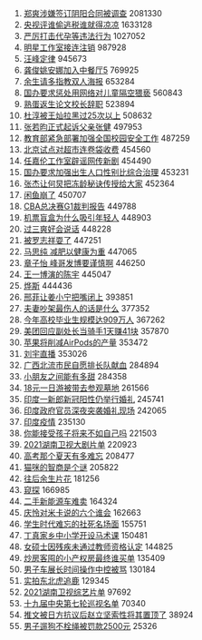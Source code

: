 1. [郑爽涉嫌签订阴阳合同被调查](https://s.weibo.com/weibo?q=%23%E9%83%91%E7%88%BD%E6%B6%89%E5%AB%8C%E7%AD%BE%E8%AE%A2%E9%98%B4%E9%98%B3%E5%90%88%E5%90%8C%E8%A2%AB%E8%B0%83%E6%9F%A5%23&Refer=top) 2081330
1. [央视评谁偷逃税谁就得凉凉](https://s.weibo.com/weibo?q=%23%E5%A4%AE%E8%A7%86%E8%AF%84%E8%B0%81%E5%81%B7%E9%80%83%E7%A8%8E%E8%B0%81%E5%B0%B1%E5%BE%97%E5%87%89%E5%87%89%23&Refer=top) 1633128
1. [严厉打击代孕等违法行为](https://s.weibo.com/weibo?q=%23%E4%B8%A5%E5%8E%89%E6%89%93%E5%87%BB%E4%BB%A3%E5%AD%95%E7%AD%89%E8%BF%9D%E6%B3%95%E8%A1%8C%E4%B8%BA%23&Refer=top) 1027052
1. [明星工作室接连注销](https://s.weibo.com/weibo?q=%23%E6%98%8E%E6%98%9F%E5%B7%A5%E4%BD%9C%E5%AE%A4%E6%8E%A5%E8%BF%9E%E6%B3%A8%E9%94%80%23&Refer=top) 987928
1. [汪峰定律](https://s.weibo.com/weibo?q=%23%E6%B1%AA%E5%B3%B0%E5%AE%9A%E5%BE%8B%23&Refer=top) 945673
1. [龚俊姚安娜加入中餐厅5](https://s.weibo.com/weibo?q=%23%E9%BE%9A%E4%BF%8A%E5%A7%9A%E5%AE%89%E5%A8%9C%E5%8A%A0%E5%85%A5%E4%B8%AD%E9%A4%90%E5%8E%855%23&Refer=top) 769925
1. [余生请多指教双人海报](https://s.weibo.com/weibo?q=%23%E4%BD%99%E7%94%9F%E8%AF%B7%E5%A4%9A%E6%8C%87%E6%95%99%E5%8F%8C%E4%BA%BA%E6%B5%B7%E6%8A%A5%23&Refer=top) 653284
1. [国办要求惩处用网络对儿童隔空猥亵](https://s.weibo.com/weibo?q=%23%E5%9B%BD%E5%8A%9E%E8%A6%81%E6%B1%82%E6%83%A9%E5%A4%84%E7%94%A8%E7%BD%91%E7%BB%9C%E5%AF%B9%E5%84%BF%E7%AB%A5%E9%9A%94%E7%A9%BA%E7%8C%A5%E4%BA%B5%23&Refer=top) 560843
1. [熟蛋返生论文校长辞职](https://s.weibo.com/weibo?q=%23%E7%86%9F%E8%9B%8B%E8%BF%94%E7%94%9F%E8%AE%BA%E6%96%87%E6%A0%A1%E9%95%BF%E8%BE%9E%E8%81%8C%23&Refer=top) 523894
1. [杜淳被王灿拉黑过25次以上](https://s.weibo.com/weibo?q=%23%E6%9D%9C%E6%B7%B3%E8%A2%AB%E7%8E%8B%E7%81%BF%E6%8B%89%E9%BB%91%E8%BF%8725%E6%AC%A1%E4%BB%A5%E4%B8%8A%23&Refer=top) 508632
1. [张若昀正式起诉父亲张健](https://s.weibo.com/weibo?q=%23%E5%BC%A0%E8%8B%A5%E6%98%80%E6%AD%A3%E5%BC%8F%E8%B5%B7%E8%AF%89%E7%88%B6%E4%BA%B2%E5%BC%A0%E5%81%A5%23&Refer=top) 497953
1. [教育部紧急部署加强全国校园安全工作](https://s.weibo.com/weibo?q=%E6%95%99%E8%82%B2%E9%83%A8%E7%B4%A7%E6%80%A5%E9%83%A8%E7%BD%B2%E5%8A%A0%E5%BC%BA%E5%85%A8%E5%9B%BD%E6%A0%A1%E5%9B%AD%E5%AE%89%E5%85%A8%E5%B7%A5%E4%BD%9C&Refer=top) 487259
1. [北京试点对超市连卷袋收费](https://s.weibo.com/weibo?q=%23%E5%8C%97%E4%BA%AC%E8%AF%95%E7%82%B9%E5%AF%B9%E8%B6%85%E5%B8%82%E8%BF%9E%E5%8D%B7%E8%A2%8B%E6%94%B6%E8%B4%B9%23&Refer=top) 454560
1. [任嘉伦工作室辟谣网传新剧](https://s.weibo.com/weibo?q=%23%E4%BB%BB%E5%98%89%E4%BC%A6%E5%B7%A5%E4%BD%9C%E5%AE%A4%E8%BE%9F%E8%B0%A3%E7%BD%91%E4%BC%A0%E6%96%B0%E5%89%A7%23&Refer=top) 454490
1. [国办要求加强出生人口性别比综合治理](https://s.weibo.com/weibo?q=%E5%9B%BD%E5%8A%9E%E8%A6%81%E6%B1%82%E5%8A%A0%E5%BC%BA%E5%87%BA%E7%94%9F%E4%BA%BA%E5%8F%A3%E6%80%A7%E5%88%AB%E6%AF%94%E7%BB%BC%E5%90%88%E6%B2%BB%E7%90%86&Refer=top) 453231
1. [张杰让何炅把冻龄秘诀传授给大家](https://s.weibo.com/weibo?q=%23%E5%BC%A0%E6%9D%B0%E8%AE%A9%E4%BD%95%E7%82%85%E6%8A%8A%E5%86%BB%E9%BE%84%E7%A7%98%E8%AF%80%E4%BC%A0%E6%8E%88%E7%BB%99%E5%A4%A7%E5%AE%B6%23&Refer=top) 452364
1. [闲鱼崩了](https://s.weibo.com/weibo?q=%E9%97%B2%E9%B1%BC%E5%B4%A9%E4%BA%86&Refer=top) 450707
1. [CBA总决赛G1裁判报告](https://s.weibo.com/weibo?q=%23CBA%E6%80%BB%E5%86%B3%E8%B5%9BG1%E8%A3%81%E5%88%A4%E6%8A%A5%E5%91%8A%23&Refer=top) 449788
1. [机票盲盒为什么吸引年轻人](https://s.weibo.com/weibo?q=%23%E6%9C%BA%E7%A5%A8%E7%9B%B2%E7%9B%92%E4%B8%BA%E4%BB%80%E4%B9%88%E5%90%B8%E5%BC%95%E5%B9%B4%E8%BD%BB%E4%BA%BA%23&Refer=top) 448903
1. [过三爽好会说话](https://s.weibo.com/weibo?q=%23%E8%BF%87%E4%B8%89%E7%88%BD%E5%A5%BD%E4%BC%9A%E8%AF%B4%E8%AF%9D%23&Refer=top) 448228
1. [被罗志祥耍了](https://s.weibo.com/weibo?q=%23%E8%A2%AB%E7%BD%97%E5%BF%97%E7%A5%A5%E8%80%8D%E4%BA%86%23&Refer=top) 447251
1. [马思纯 减肥以健康为重](https://s.weibo.com/weibo?q=%E9%A9%AC%E6%80%9D%E7%BA%AF%20%E5%87%8F%E8%82%A5%E4%BB%A5%E5%81%A5%E5%BA%B7%E4%B8%BA%E9%87%8D&Refer=top) 447065
1. [章子怡 峰哥发博要谨慎啊](https://s.weibo.com/weibo?q=%E7%AB%A0%E5%AD%90%E6%80%A1%20%E5%B3%B0%E5%93%A5%E5%8F%91%E5%8D%9A%E8%A6%81%E8%B0%A8%E6%85%8E%E5%95%8A&Refer=top) 446250
1. [王一博演的陈宇](https://s.weibo.com/weibo?q=%23%E7%8E%8B%E4%B8%80%E5%8D%9A%E6%BC%94%E7%9A%84%E9%99%88%E5%AE%87%23&Refer=top) 445047
1. [烨斯](https://s.weibo.com/weibo?q=%E7%83%A8%E6%96%AF&Refer=top) 444436
1. [邢菲让姜小宁把嘴闭上](https://s.weibo.com/weibo?q=%23%E9%82%A2%E8%8F%B2%E8%AE%A9%E5%A7%9C%E5%B0%8F%E5%AE%81%E6%8A%8A%E5%98%B4%E9%97%AD%E4%B8%8A%23&Refer=top) 393851
1. [夫妻吵架最伤人的话是什么](https://s.weibo.com/weibo?q=%23%E5%A4%AB%E5%A6%BB%E5%90%B5%E6%9E%B6%E6%9C%80%E4%BC%A4%E4%BA%BA%E7%9A%84%E8%AF%9D%E6%98%AF%E4%BB%80%E4%B9%88%23&Refer=top) 377352
1. [今年高校毕业生规模达909万人](https://s.weibo.com/weibo?q=%E4%BB%8A%E5%B9%B4%E9%AB%98%E6%A0%A1%E6%AF%95%E4%B8%9A%E7%94%9F%E8%A7%84%E6%A8%A1%E8%BE%BE909%E4%B8%87%E4%BA%BA&Refer=top) 367262
1. [美团回应副处长当骑手1天赚41块](https://s.weibo.com/weibo?q=%23%E7%BE%8E%E5%9B%A2%E5%9B%9E%E5%BA%94%E5%89%AF%E5%A4%84%E9%95%BF%E5%BD%93%E9%AA%91%E6%89%8B1%E5%A4%A9%E8%B5%9A41%E5%9D%97%23&Refer=top) 357870
1. [苹果将削减AirPods的产量](https://s.weibo.com/weibo?q=%23%E8%8B%B9%E6%9E%9C%E5%B0%86%E5%89%8A%E5%87%8FAirPods%E7%9A%84%E4%BA%A7%E9%87%8F%23&Refer=top) 353472
1. [刘宇直播](https://s.weibo.com/weibo?q=%23%E5%88%98%E5%AE%87%E7%9B%B4%E6%92%AD%23&Refer=top) 353026
1. [广西北流市民自愿排长队献血](https://s.weibo.com/weibo?q=%23%E5%B9%BF%E8%A5%BF%E5%8C%97%E6%B5%81%E5%B8%82%E6%B0%91%E8%87%AA%E6%84%BF%E6%8E%92%E9%95%BF%E9%98%9F%E7%8C%AE%E8%A1%80%23&Refer=top) 284894
1. [小朋友之间能有多甜](https://s.weibo.com/weibo?q=%E5%B0%8F%E6%9C%8B%E5%8F%8B%E4%B9%8B%E9%97%B4%E8%83%BD%E6%9C%89%E5%A4%9A%E7%94%9C&Refer=top) 284358
1. [18元一日游被带去参观墓地](https://s.weibo.com/weibo?q=18%E5%85%83%E4%B8%80%E6%97%A5%E6%B8%B8%E8%A2%AB%E5%B8%A6%E5%8E%BB%E5%8F%82%E8%A7%82%E5%A2%93%E5%9C%B0&Refer=top) 261566
1. [印度一新郎新冠阳性仍举行婚礼](https://s.weibo.com/weibo?q=%23%E5%8D%B0%E5%BA%A6%E4%B8%80%E6%96%B0%E9%83%8E%E6%96%B0%E5%86%A0%E9%98%B3%E6%80%A7%E4%BB%8D%E4%B8%BE%E8%A1%8C%E5%A9%9A%E7%A4%BC%23&Refer=top) 245741
1. [印度政府官员深夜突袭婚礼现场](https://s.weibo.com/weibo?q=%E5%8D%B0%E5%BA%A6%E6%94%BF%E5%BA%9C%E5%AE%98%E5%91%98%E6%B7%B1%E5%A4%9C%E7%AA%81%E8%A2%AD%E5%A9%9A%E7%A4%BC%E7%8E%B0%E5%9C%BA&Refer=top) 242065
1. [印度疫情](https://s.weibo.com/weibo?q=%23%E5%8D%B0%E5%BA%A6%E7%96%AB%E6%83%85%23&Refer=top) 235130
1. [你能接受孩子将来不如自己吗](https://s.weibo.com/weibo?q=%23%E4%BD%A0%E8%83%BD%E6%8E%A5%E5%8F%97%E5%AD%A9%E5%AD%90%E5%B0%86%E6%9D%A5%E4%B8%8D%E5%A6%82%E8%87%AA%E5%B7%B1%E5%90%97%23&Refer=top) 221503
1. [2021湖南卫视大剧片单](https://s.weibo.com/weibo?q=%232021%E6%B9%96%E5%8D%97%E5%8D%AB%E8%A7%86%E5%A4%A7%E5%89%A7%E7%89%87%E5%8D%95%23&Refer=top) 220923
1. [高考那个夏天有多难忘](https://s.weibo.com/weibo?q=%23%E9%AB%98%E8%80%83%E9%82%A3%E4%B8%AA%E5%A4%8F%E5%A4%A9%E6%9C%89%E5%A4%9A%E9%9A%BE%E5%BF%98%23&Refer=top) 208477
1. [猫咪的智商是个谜](https://s.weibo.com/weibo?q=%E7%8C%AB%E5%92%AA%E7%9A%84%E6%99%BA%E5%95%86%E6%98%AF%E4%B8%AA%E8%B0%9C&Refer=top) 205822
1. [往后余生片花](https://s.weibo.com/weibo?q=%E5%BE%80%E5%90%8E%E4%BD%99%E7%94%9F%E7%89%87%E8%8A%B1&Refer=top) 181256
1. [窥探](https://s.weibo.com/weibo?q=%E7%AA%A5%E6%8E%A2&Refer=top) 166985
1. [二手新能源车难卖](https://s.weibo.com/weibo?q=%23%E4%BA%8C%E6%89%8B%E6%96%B0%E8%83%BD%E6%BA%90%E8%BD%A6%E9%9A%BE%E5%8D%96%23&Refer=top) 164324
1. [庆怜对米卡说的六个谁会](https://s.weibo.com/weibo?q=%23%E5%BA%86%E6%80%9C%E5%AF%B9%E7%B1%B3%E5%8D%A1%E8%AF%B4%E7%9A%84%E5%85%AD%E4%B8%AA%E8%B0%81%E4%BC%9A%23&Refer=top) 162663
1. [学生时代难忘的社死名场面](https://s.weibo.com/weibo?q=%23%E5%AD%A6%E7%94%9F%E6%97%B6%E4%BB%A3%E9%9A%BE%E5%BF%98%E7%9A%84%E7%A4%BE%E6%AD%BB%E5%90%8D%E5%9C%BA%E9%9D%A2%23&Refer=top) 155751
1. [丁真家乡中小学开设马术课](https://s.weibo.com/weibo?q=%23%E4%B8%81%E7%9C%9F%E5%AE%B6%E4%B9%A1%E4%B8%AD%E5%B0%8F%E5%AD%A6%E5%BC%80%E8%AE%BE%E9%A9%AC%E6%9C%AF%E8%AF%BE%23&Refer=top) 150481
1. [女硕士因残疾未通过教师资格认定](https://s.weibo.com/weibo?q=%E5%A5%B3%E7%A1%95%E5%A3%AB%E5%9B%A0%E6%AE%8B%E7%96%BE%E6%9C%AA%E9%80%9A%E8%BF%87%E6%95%99%E5%B8%88%E8%B5%84%E6%A0%BC%E8%AE%A4%E5%AE%9A&Refer=top) 144825
1. [炒房客囤的小产权房最终谁买单](https://s.weibo.com/weibo?q=%E7%82%92%E6%88%BF%E5%AE%A2%E5%9B%A4%E7%9A%84%E5%B0%8F%E4%BA%A7%E6%9D%83%E6%88%BF%E6%9C%80%E7%BB%88%E8%B0%81%E4%B9%B0%E5%8D%95&Refer=top) 135409
1. [男子车展长时间操作中控被骂](https://s.weibo.com/weibo?q=%E7%94%B7%E5%AD%90%E8%BD%A6%E5%B1%95%E9%95%BF%E6%97%B6%E9%97%B4%E6%93%8D%E4%BD%9C%E4%B8%AD%E6%8E%A7%E8%A2%AB%E9%AA%82&Refer=top) 130184
1. [实拍东北虎追鹿](https://s.weibo.com/weibo?q=%23%E5%AE%9E%E6%8B%8D%E4%B8%9C%E5%8C%97%E8%99%8E%E8%BF%BD%E9%B9%BF%23&Refer=top) 129345
1. [2021湖南卫视综艺片单](https://s.weibo.com/weibo?q=%232021%E6%B9%96%E5%8D%97%E5%8D%AB%E8%A7%86%E7%BB%BC%E8%89%BA%E7%89%87%E5%8D%95%23&Refer=top) 97692
1. [十九届中央第七轮巡视名单](https://s.weibo.com/weibo?q=%23%E5%8D%81%E4%B9%9D%E5%B1%8A%E4%B8%AD%E5%A4%AE%E7%AC%AC%E4%B8%83%E8%BD%AE%E5%B7%A1%E8%A7%86%E5%90%8D%E5%8D%95%23&Refer=top) 70340
1. [推文被日方抗议后赵立坚索性将其置顶了](https://s.weibo.com/weibo?q=%23%E6%8E%A8%E6%96%87%E8%A2%AB%E6%97%A5%E6%96%B9%E6%8A%97%E8%AE%AE%E5%90%8E%E8%B5%B5%E7%AB%8B%E5%9D%9A%E7%B4%A2%E6%80%A7%E5%B0%86%E5%85%B6%E7%BD%AE%E9%A1%B6%E4%BA%86%23&Refer=top) 38924
1. [男子遛狗不栓绳被罚款2500元](https://s.weibo.com/weibo?q=%23%E7%94%B7%E5%AD%90%E9%81%9B%E7%8B%97%E4%B8%8D%E6%A0%93%E7%BB%B3%E8%A2%AB%E7%BD%9A%E6%AC%BE2500%E5%85%83%23&Refer=top) 25326